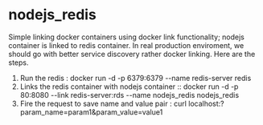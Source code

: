 # nodejs_redis
Simple linking docker containers using docker link functionality; nodejs container is linked to redis container. In real production enviroment, we should go with better service discovery rather docker linking. 
Here are the steps. 
1) Run the redis : docker run -d -p 6379:6379 --name redis-server  redis
2) Links the redis container with nodejs container :: docker run -d -p 80:8080 --link redis-server:rds --name nodejs_redis nodejs_redis
3) Fire the request to save name and value pair : curl localhost:?param_name=param1&param_value=value1
